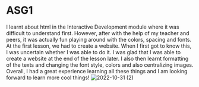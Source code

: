 # ASG1
I learnt about html in the Interactive Development module where it was difficult to understand first. However, after with the help of my teacher and peers, it was actually fun playing around with the colors, spacing and fonts. At the first lesson, we had to create a website. When I first got to know this, I was uncertain whether I was able to do it. I was glad that I was able to create a website at the end of the lesson later. I also then learnt formatting of the texts and changing the font style, colors and also centralizing images. Overall, I had a great experience learning all these things and I am
looking forward to learn more cool things! 
![2022-10-31 (2)](https://user-images.githubusercontent.com/116337965/214018389-ddf85f0e-d86d-4365-a6a1-67cb661216dc.png)
